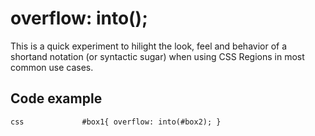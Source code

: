 overflow: into();
================

This is a quick experiment to hilight the look, feel and behavior of a shortand notation (or syntactic sugar) when using CSS Regions in most common use cases.
 
Code example
--------
`css            
#box1{
    overflow: into(#box2);
}
`